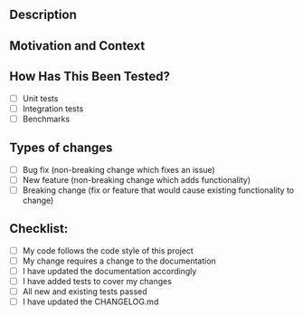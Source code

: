 ## Description
<!-- Describe your changes in detail -->

## Motivation and Context
<!-- Why is this change required? What problem does it solve? -->

## How Has This Been Tested?
<!-- Please describe how you tested your changes -->
- [ ] Unit tests
- [ ] Integration tests
- [ ] Benchmarks

## Types of changes
<!-- What types of changes does your code introduce? Put an `x` in all the boxes that apply: -->
- [ ] Bug fix (non-breaking change which fixes an issue)
- [ ] New feature (non-breaking change which adds functionality)
- [ ] Breaking change (fix or feature that would cause existing functionality to change)

## Checklist:
<!-- Go over all the following points, and put an `x` in all the boxes that apply. -->
- [ ] My code follows the code style of this project
- [ ] My change requires a change to the documentation
- [ ] I have updated the documentation accordingly
- [ ] I have added tests to cover my changes
- [ ] All new and existing tests passed
- [ ] I have updated the CHANGELOG.md 